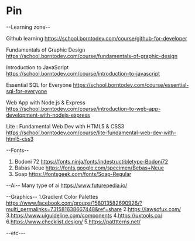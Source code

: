 # Pin
--Learning zone--

Github learning https://school.borntodev.com/course/github-for-developer

Fundamentals of Graphic Design https://school.borntodev.com/course/fundamentals-of-graphic-design

Introduction to JavaScript https://school.borntodev.com/course/introduction-to-javascript

Essential SQL for Everyone https://school.borntodev.com/course/essential-sql-for-everyone

Web App with Node.js & Express https://school.borntodev.com/course/introduction-to-web-app-development-with-nodejs-express

Lite : Fundamental Web Dev with HTML5 & CSS3 https://school.borntodev.com/course/lite-fundamental-web-dev-with-html5-css3

--Fonts--
1. Bodoni 72⁣ https://fonts.ninja/fonts/indestructibletype-Bodoni72
2. Babas Neue ⁣https://fonts.google.com/specimen/Bebas+Neue
4. Soap⁣ https://fontsgeek.com/fonts/Soap-Regular

--Ai--
Many type of ai https://www.futurepedia.io/

--Graphics--
1.Gradient Color Palettes https://www.facebook.com/groups/158013582690926/?multi_permalinks=731581638667448&ref=share
2.https://lawsofux.com/
3.https://www.uiguideline.com/components
4.https://uxtools.co/
6.https://www.checklist.design/
5.https://patttterns.net/

--etc---
